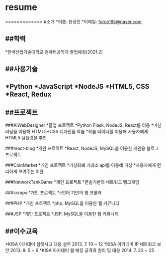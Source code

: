 # resume
=============
#소개
*이름: 한성진
*이메일: force185@naver.com

##학력
-------------
*한국산업기술대학교 컴퓨터공학과 졸업예정(2021.2)

##사용기술
-------------
*Python
*JavaScript
*NodeJS
*HTML5, CSS
*React, Redux
-------------
##프로젝트
-------------
###AiWebDesigner
*졸업 프로젝트
*Python Flask, NodeJS, React를 이용
*머신러닝을 이용해 HTML5+CSS 디자인을 학습
*학습 데이터를 이용해 사용자에게 HTML5 템플릿을 추천

###react-blog
*개인 프로젝트
*React, NodeJS, MySQL을 이용한 개인용 블로그 프로젝트

###CoinMarket
*개인 프로젝트
*가상화폐 거래소 api를 이용해 파싱
*사용자에게 편리하게 보여주는 어플

###NetworkTankGame
*개인 프로젝트
*콘솔기반의 네트워크 탱크게임

###scrapy
*개인 프로젝트
*c언어 기반의 웹 크롤러

###PHP
*개인 프로젝트
*php, MySQL을 이용한 웹 커뮤니티

###JSP
*개인 프로젝트
*JSP, MySQL을 이용한 웹 커뮤니티

##이수교육
-------------
*KISA 아카데미 침해사고 대응 실무 2013. 7. 10 ~ 12
*KISA 아카데미 IP 네트워크 보안 2013. 8. 5 ~ 6
*KISA 아카데미 웹 해킹 공격의 원리 및 대응 2014. 7. 23 ~ 25
